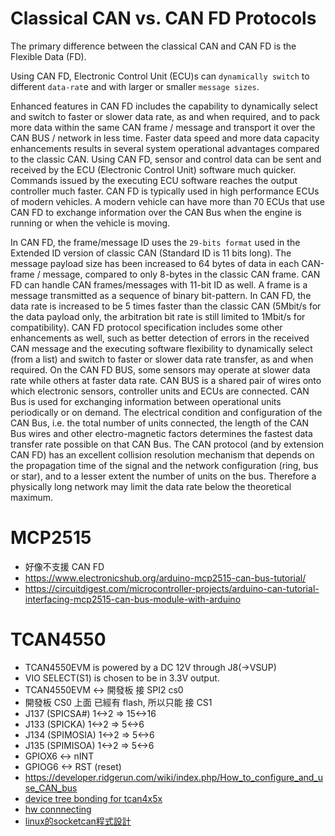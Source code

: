 # Classical CAN vs. CAN FD Protocols

The primary difference between the classical CAN and CAN FD is the Flexible Data (FD). 

Using CAN FD, Electronic Control Unit (ECU)s can `dynamically switch` to different `data-rat`e and with larger or smaller `message sizes`. 

Enhanced features in CAN FD includes the capability to dynamically select and switch to faster or slower data rate, as and when required, 
and to pack more data within the same CAN frame / message and transport it over the CAN BUS / network in less time. Faster data speed and more data capacity enhancements results in several system operational advantages compared to the classic CAN. Using CAN FD, sensor and control data can be sent and received by the ECU (Electronic Control Unit) software much quicker. Commands issued by the executing ECU software reaches the output controller much faster. CAN FD is typically used in high performance ECUs of modern vehicles. A modern vehicle can have more than 70 ECUs that use CAN FD to exchange information over the CAN Bus when the engine is running or when the vehicle is moving.

In CAN FD, 
  the frame/message ID uses the `29-bits format` used in the Extended ID version of classic CAN (Standard ID is 11 bits long). 
  The message payload size has been increased to 64 bytes of data in each CAN-frame / message, compared to only 8-bytes in the classic CAN frame. 
  CAN FD can handle CAN frames/messages with 11-bit ID as well. 
  A frame is a message transmitted as a sequence of binary bit-pattern. 
  In CAN FD, the data rate is increased to be 5 times faster than the classic CAN 
     (5Mbit/s for the data payload only, the arbitration bit rate is still limited to 1Mbit/s for compatibility). 
  CAN FD protocol specification includes some other enhancements as well, such as better detection of errors in the received CAN message and the executing software flexibility to dynamically select (from a list) and switch to faster or slower data rate transfer, as and when required. On the CAN FD BUS, some sensors may operate at slower data rate while others at faster data rate. CAN BUS is a shared pair of wires onto which electronic sensors, controller units and ECUs are connected. CAN Bus is used for exchanging information between operational units periodically or on demand. The electrical condition and configuration of the CAN Bus, i.e. the total number of units connected, the length of the CAN Bus wires and other electro-magnetic factors determines the fastest data transfer rate possible on that CAN Bus. The CAN protocol (and by extension CAN FD) has an excellent collision resolution mechanism that depends on the propagation time of the signal and the network configuration (ring, bus or star), and to a lesser extent the number of units on the bus. Therefore a physically long network may limit the data rate below the theoretical maximum.






# MCP2515
* 好像不支援 CAN FD
* https://www.electronicshub.org/arduino-mcp2515-can-bus-tutorial/
* https://circuitdigest.com/microcontroller-projects/arduino-can-tutorial-interfacing-mcp2515-can-bus-module-with-arduino

# TCAN4550
* TCAN4550EVM is powered by a DC 12V through J8(->VSUP)
* VIO SELECT(S1) is chosen to be in 3.3V output.
* TCAN4550EVM <-> 開發板 接 SPI2 cs0
 * 開發板 CS0 上面 已經有 flash, 所以只能 接 CS1
 * J137 (SPICSA#)  1<->2    =>  15<->16
 * J133 (SPICKA)   1<->2    =>  5<->6
 * J134 (SPIMOSIA) 1<->2    =>  5<->6
 * J135 (SPIMISOA) 1<->2    =>  5<->6
* GPIOX6 <-> nINT
* GPIOG6 <-> RST (reset)
* https://developer.ridgerun.com/wiki/index.php/How_to_configure_and_use_CAN_bus
* [device tree bonding for tcan4x5x](https://www.kernel.org/doc/Documentation/devicetree/bindings/net/can/tcan4x5x.txt) 
* [hw connnecting](https://e2e.ti.com/support/interface/f/138/t/870334?TCAN4550EVM-How-to-configure-the-controller-mode-)
* [linux的socketcan程式設計](https://www.itread01.com/content/1545305421.html)
